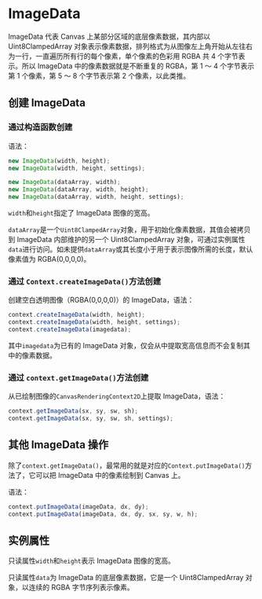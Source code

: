 # ImageData

ImageData 代表 Canvas 上某部分区域的底层像素数据，其内部以 Uint8ClampedArray 对象表示像素数据，排列格式为从图像左上角开始从左往右为一行，一直遍历所有行的每个像素，单个像素的色彩用 RGBA 共 4 个字节表示。所以 ImageData 中的像素数据就是不断重复的 RGBA，第 1 ～ 4 个字节表示第 1 个像素，第 5 ～ 8 个字节表示第 2 个像素，以此类推。

## 创建 ImageData

### 通过构造函数创建

语法：

```javascript
new ImageData(width, height);
new ImageData(width, height, settings);

new ImageData(dataArray, width);
new ImageData(dataArray, width, height);
new ImageData(dataArray, width, height, settings);
```

`width`和`height`指定了 ImageData 图像的宽高。

`dataArray`是一个`Uint8ClampedArray`对象，用于初始化像素数据，其值会被拷贝到 ImageData 内部维护的另一个 Uint8ClampedArray 对象，可通过实例属性`data`进行访问。如未提供`dataArray`或其长度小于用于表示图像所需的长度，默认像素值为 RGBA(0,0,0,0)。

### 通过 `Context.createImageData()`方法创建

创建空白透明图像（RGBA(0,0,0,0)）的 ImageData，语法：

```javascript
context.createImageData(width, height);
context.createImageData(width, height, settings);
context.createImageData(imagedata);
```

其中`imagedata`为已有的 ImageData 对象，仅会从中提取宽高信息而不会复制其中的像素数据。

### 通过 `context.getImageData()`方法创建

从已绘制图像的`CanvasRenderingContext2D`上提取 ImageData，语法：

```javascript
context.getImageData(sx, sy, sw, sh);
context.getImageData(sx, sy, sw, sh, settings);
```

## 其他 ImageData 操作

除了`context.getImageData()`，最常用的就是对应的`Context.putImageData()`方法了，它可以把 ImageData 中的像素绘制到 Canvas 上。

语法：

```javascript
context.putImageData(imageData, dx, dy);
context.putImageData(imageData, dx, dy, sx, sy, w, h);
```

## 实例属性

只读属性`width`和`height`表示 ImageData 图像的宽高。

只读属性`data`为 ImageData 的底层像素数据，它是一个 Uint8ClampedArray 对象，以连续的 RGBA 字节序列表示像素。
